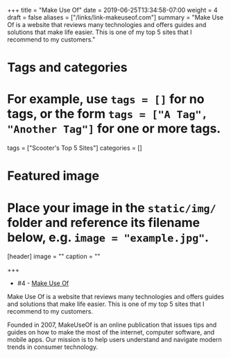 +++
title = "Make Use Of"
date = 2019-06-25T13:34:58-07:00
weight = 4
draft = false
aliases = ["/links/link-makeuseof.com"]
summary = "Make Use Of is a website that reviews many technologies and offers guides and solutions that make life easier. This is one of my top 5 sites that I recommend to my customers."
# Tags and categories
# For example, use `tags = []` for no tags, or the form `tags = ["A Tag", "Another Tag"]` for one or more tags.
tags = ["Scooter's Top 5 Sites"]
categories = []

# Featured image
# Place your image in the `static/img/` folder and reference its filename below, e.g. `image = "example.jpg"`.
[header]
image = ""
caption = ""

+++

- \#4 - [Make Use Of](https://www.makeuseof.com/)

Make Use Of is a website that reviews many technologies and offers guides and solutions that make life easier. This is one of my top 5 sites that I recommend to my customers.

Founded in 2007, MakeUseOf is an online publication that issues tips and guides on how to make the most of the internet, computer software, and mobile apps. Our mission is to help users understand and navigate modern trends in consumer technology.
